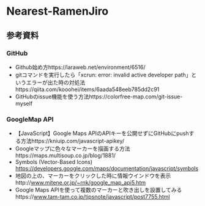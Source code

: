 # Nearest-RamenJiro

## 参考資料
### GitHub
- Github始め方https://laraweb.net/environment/6516/
- gitコマンドを実行したら「xcrun: error: invalid active developer path」というエラーが出た時の対処法https://qiita.com/kooohei/items/6aada548eeb785dd2c91
- GitHubのissue機能を使う方法https://colorfree-map.com/git-issue-myself

### GoogleMap API
- 【JavaScript】Google Maps APIのAPIキーを公開せずにGitHubにpushする方法https://kniuip.com/javascript-apikey/
- Googleマップに色々なマーカーを描画する方法https://maps.multisoup.co.jp/blog/1881/
- Symbols (Vector-Based Icons) https://developers.google.com/maps/documentation/javascript/symbols
- 地図の上の、マーカーをクリックした時に情報ウインドウを表示http://www.mitene.or.jp/~rnk/google_map_api5.htm
- Google Maps APIを使って複数のマーカーと吹き出しを設置してみるhttps://www.tam-tam.co.jp/tipsnote/javascript/post7755.html
